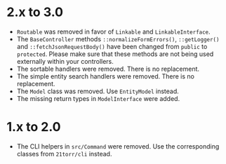 2.x to 3.0
==========

* `Routable` was removed in favor of `Linkable` and `LinkableInterface`.
* The `BaseController` methods `::normalizeFormErrors()`, `::getLogger()` and `::fetchJsonRequestBody()` have been changed from `public` to `protected`. Please make sure that these methods are not being used externally within your controllers. 
* The sortable handlers were removed. There is no replacement.
* The simple entity search handlers were removed. There is no replacement.
* The `Model` class was removed. Use `EntityModel` instead.
* The missing return types in `ModelInterface` were added.


1.x to 2.0
==========

*   The CLI helpers in `src/Command` were removed. Use the corresponding classes from `21torr/cli` instead.
